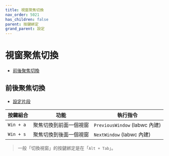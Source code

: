 ```yaml
---
title: 視窗聚焦切換
nav_order: 5021
has_children: false
parent: 按鍵綁定
grand_parent: 設定
---
```



# 視窗聚焦切換

* [前後聚焦切換](#前後聚焦切換)




## 前後聚焦切換

* [設定片段](https://github.com/samwhelp/ultramarine-labwc-adjustment/blob/main/prototype/main/labwc-config/Main/asset/overlay/etc/skel/.config/labwc/rc.xml#L226-L231)


| 按鍵組合  | 功能                   | 執行指令               |
| ----------| ---------------------- | ---------------------- |
| `Win + a` | 聚焦切換到前面一個視窗 | `PreviousWindow` (labwc 內建) |
| `Win + s` | 聚焦切換到後面一個視窗 | `NextWindow` (labwc 內建)  |


> 一般「切換視窗」的按鍵綁定是在「`Alt + Tab`」。
